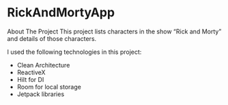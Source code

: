 # RickAndMortyApp

About The Project
This project lists characters in the show “Rick and Morty” and details of those characters.

I used the following technologies in this project:
  - Clean Architecture
  - ReactiveX
  - Hilt for DI
  - Room for local storage
  - Jetpack libraries 
